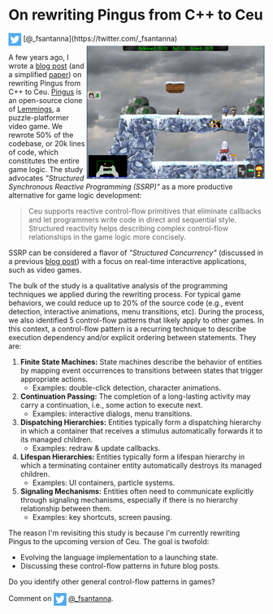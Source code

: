 # On rewriting Pingus from C++ to Ceu

<img src="twitter.png" style="vertical-align:middle">
[@_fsantanna](https://twitter.com/_fsantanna)

<img src="pingus.png" align="right" width="350">

A few years ago, I wrote a [blog post][3] (and a simplified [paper][4]) on
rewriting Pingus from C++ to Ceu.
[Pingus][1] is an open-source clone of [Lemmings][2], a puzzle-platformer video
game.
We rewrote 50% of the codebase, or 20k lines of code, which constitutes the
entire game logic.
The study advocates *"Structured Synchronous Reactive Programming (SSRP)"* as a
more productive alternative for game logic development:

> Ceu supports reactive control-flow primitives that eliminate callbacks and
> let programmers write code in direct and sequential style.
> Structured reactivity helps describing complex control-flow relationships in
> the game logic more concisely.

SSRP can be considered a flavor of *"Structured Concurrency"* (discussed in a
previous [blog post][5]) with a focus on real-time interactive applications,
such as video games.

The bulk of the study is a qualitative analysis of the programming techniques
we applied during the rewriting process.
For typical game behaviors, we could reduce up to 20% of the source code (e.g.,
event detection, interactive animations, menu transitions, etc).
During the process, we also identified 5 control-flow patterns that likely
apply to other games.
In this context, a control-flow pattern is a recurring technique to describe
execution dependency and/or explicit ordering between statements.
They are:

1. **Finite State Machines:** State machines describe the behavior of entities
   by mapping event occurrences to transitions between states that trigger
   appropriate actions.
    - Examples: double-click detection, character animations.
2. **Continuation Passing:** The completion of a long-lasting activity may
   carry a continuation, i.e., some action to execute next.
    - Examples: interactive dialogs, menu transitions.
3. **Dispatching Hierarchies:** Entities typically form a dispatching hierarchy
   in which a container that receives a stimulus automatically forwards it to
   its managed children.
    - Examples: redraw & update callbacks.
4. **Lifespan Hierarchies:** Entities typically form a lifespan hierarchy in
   which a terminating container entity automatically destroys its managed
   children.
    - Examples: UI containers, particle systems.
5. **Signaling Mechanisms:** Entities often need to communicate explicitly
   through signaling mechanisms, especially if there is no hierarchy
   relationship between them.
    - Examples: key shortcuts, screen pausing.

The reason I'm revisiting this study is because I'm currently rewriting Pingus
to the upcoming version of Ceu.
The goal is twofold:

- Evolving the language implementation to a launching state.
- Discussing these control-flow patterns in future blog posts.

Do you identify other general control-flow patterns in games?

[1]: http://pingus.seul.org/
[2]: https://en.wikipedia.org/wiki/Lemmings_(video_game)
[3]: https://fsantanna.github.io/pingus/
[4]: http://ceu-lang.org/chico/ceu_sbgames18.pdf
[5]: https://fsantanna.github.io/structured-concurrency.html

Comment on <img src="twitter.png" style="vertical-align:middle"> [@_fsantanna](https://twitter.com/_fsantanna/status/1508091964390092810).
